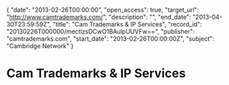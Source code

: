{
  "date": "2013-02-26T00:00:00", 
  "open_access": true, 
  "target_url": "http://www.camtrademarks.com/", 
  "description": "", 
  "end_date": "2013-04-30T23:59:59Z", 
  "title": "Cam Trademarks & IP Services", 
  "record_id": "20130226T000000/mectlzsDCwO1BAulpUUVFw==", 
  "publisher": "camtrademarks.com", 
  "start_date": "2013-02-26T00:00:00Z", 
  "subject": "Cambridge Network"
}

# Cam Trademarks & IP Services

